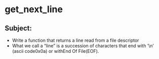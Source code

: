 # get_next_line

## Subject:
- Write a function that returns a line read from a file descriptor
- What we call a “line” is a succession of characters that end with ’\n’ (ascii code0x0a) or withEnd Of File(EOF).
